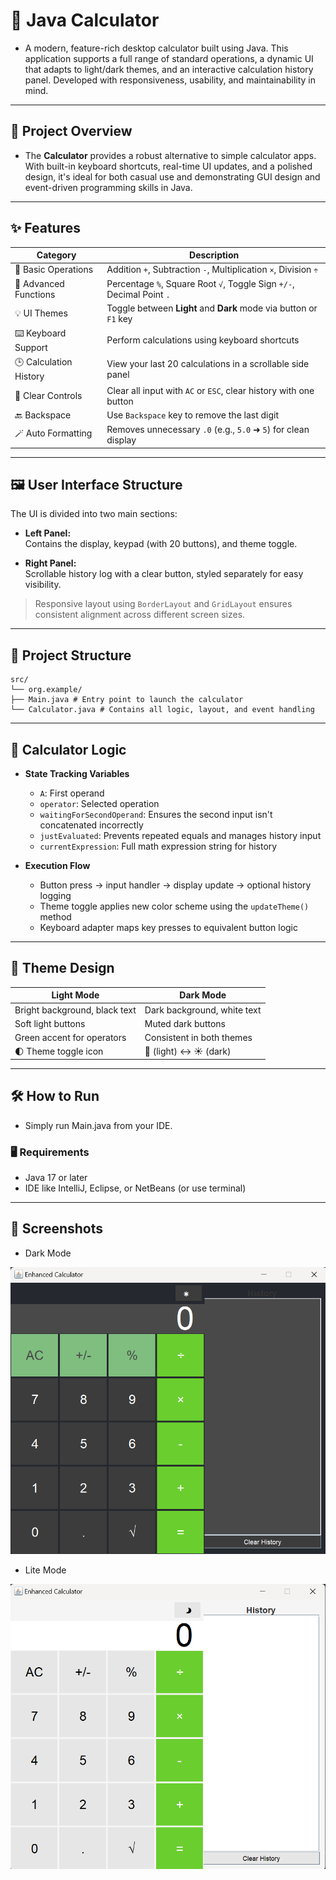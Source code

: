 # 🧮 Java Calculator

 - A modern, feature-rich desktop calculator built using Java. This application supports a full range of standard operations, a dynamic UI that adapts to light/dark themes, and an interactive calculation history panel. Developed with responsiveness, usability, and maintainability in mind.

---

## 📌 Project Overview

- The **Calculator** provides a robust alternative to simple calculator apps. With built-in keyboard shortcuts, real-time UI updates, and a polished design, it's ideal for both casual use and demonstrating GUI design and event-driven programming skills in Java.

---

## ✨ Features

| Category | Description |
|----------|-------------|
| 🧮 Basic Operations | Addition `+`, Subtraction `-`, Multiplication `×`, Division `÷` |
| 🧠 Advanced Functions | Percentage `%`, Square Root `√`, Toggle Sign `+/-`, Decimal Point `.` |
| 💡 UI Themes | Toggle between **Light** and **Dark** mode via button or `F1` key |
| ⌨️ Keyboard Support | Perform calculations using keyboard shortcuts |
| 🕒 Calculation History | View your last 20 calculations in a scrollable side panel |
| 🧹 Clear Controls | Clear all input with `AC` or `ESC`, clear history with one button |
| 🔙 Backspace | Use `Backspace` key to remove the last digit |
| 🪄 Auto Formatting | Removes unnecessary `.0` (e.g., `5.0` ➜ `5`) for clean display |

---

## 🖼️ User Interface Structure

The UI is divided into two main sections:

- **Left Panel:**  
  Contains the display, keypad (with 20 buttons), and theme toggle.
  
- **Right Panel:**  
  Scrollable history log with a clear button, styled separately for easy visibility.

> Responsive layout using `BorderLayout` and `GridLayout` ensures consistent alignment across different screen sizes.

---

## 📁 Project Structure

```
src/
└── org.example/
├── Main.java # Entry point to launch the calculator
└── Calculator.java # Contains all logic, layout, and event handling
```

---

## 🧠 Calculator Logic

- **State Tracking Variables**
  - `A`: First operand
  - `operator`: Selected operation
  - `waitingForSecondOperand`: Ensures the second input isn't concatenated incorrectly
  - `justEvaluated`: Prevents repeated equals and manages history input
  - `currentExpression`: Full math expression string for history

- **Execution Flow**
  - Button press → input handler → display update → optional history logging
  - Theme toggle applies new color scheme using the `updateTheme()` method
  - Keyboard adapter maps key presses to equivalent button logic

---

## 🎨 Theme Design

| Light Mode | Dark Mode |
|------------|-----------|
| Bright background, black text | Dark background, white text |
| Soft light buttons | Muted dark buttons |
| Green accent for operators | Consistent in both themes |
| 🌓 Theme toggle icon | 🌙 (light) ↔ ☀️ (dark) |

---

## 🛠️ How to Run

- Simply run Main.java from your IDE.
  
### 🖥️ Requirements
- Java 17 or later
- IDE like IntelliJ, Eclipse, or NetBeans (or use terminal)

---

## 📸 Screenshots

- Dark Mode
  
![image](https://github.com/Sachith-Piyathunga/Calculator/blob/31d8308563b04cd28ea8e7b58b929e6d04125f8b/Screenshots/Screenshot_20250624_060757.png)

- Lite Mode

![image](https://github.com/Sachith-Piyathunga/Calculator/blob/31d8308563b04cd28ea8e7b58b929e6d04125f8b/Screenshots/Screenshot_20250624_060806.png)
